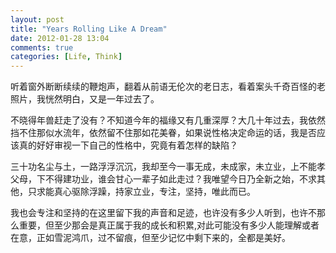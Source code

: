 ```yaml
---
layout: post
title: "Years Rolling Like A Dream"
date: 2012-01-28 13:04
comments: true
categories: [Life, Think]
---
```


听着窗外断断续续的鞭炮声，翻着从前语无伦次的老日志，看着案头千奇百怪的老照片，我恍然明白，又是一年过去了。

不晓得年兽赶走了没有？不知道今年的福缘又有几重深厚？大几十年过去，我依然挡不住那似水流年，依然留不住那如花美眷，如果说性格决定命运的话，我是否应该真的好好审视一下自己的性格中，究竟有着怎样的缺陷？

三十功名尘与土，一路浮浮沉沉，我却至今一事无成，未成家，未立业，上不能孝父母，下不得建功业，谁会甘心一辈子如此走过？我唯望今日乃全新之始，不求其他，只求能真心驱除浮躁，持家立业，专注，坚持，唯此而已。

我也会专注和坚持的在这里留下我的声音和足迹，也许没有多少人听到，也许不那么重要，但至少那会是真正属于我的成长和积累,对此可能没有多少人能理解或者在意，正如雪泥鸿爪，过不留痕，但至少记忆中剩下来的，全都是美好。
